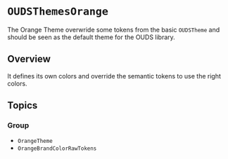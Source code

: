 # ``OUDSThemesOrange``

The Orange Theme overwride some tokens from the basic `OUDSTheme` and should be seen as the default theme for the OUDS library.

## Overview

It defines its own colors and override the semantic tokens to use the right colors.

## Topics

### Group

- ``OrangeTheme``
- ``OrangeBrandColorRawTokens``

